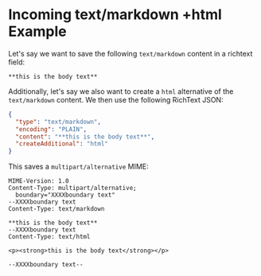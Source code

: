 # Incoming text/markdown +html Example

Let's say we want to save the following `text/markdown` content in a richtext field:

```text
**this is the body text**
```

Additionally, let's say we also want to create a `html` alternative of the `text/markdown` content. We then use the following RichText JSON:

```json
{
  "type": "text/markdown",
  "encoding": "PLAIN",
  "content": "**this is the body text**",
  "createAdditional": "html"
}
```

This saves a `multipart/alternative` MIME:

```text
MIME-Version: 1.0
Content-Type: multipart/alternative; 
  boundary="XXXXboundary text"
--XXXXboundary text
Content-Type: text/markdown

**this is the body text**
--XXXXboundary text
Content-Type: text/html

<p><strong>this is the body text</strong></p>

--XXXXboundary text--
```
